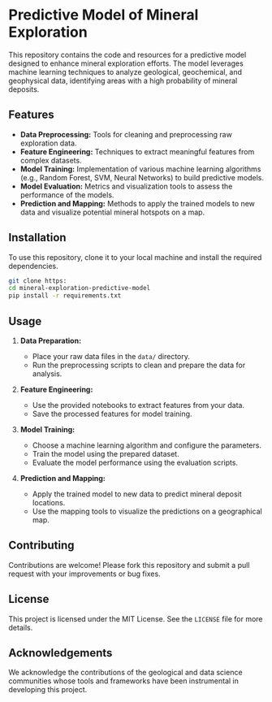 # Predictive Model of Mineral Exploration

This repository contains the code and resources for a predictive model designed to enhance mineral exploration efforts. The model leverages machine learning techniques to analyze geological, geochemical, and geophysical data, identifying areas with a high probability of mineral deposits.

## Features

- **Data Preprocessing:** Tools for cleaning and preprocessing raw exploration data.
- **Feature Engineering:** Techniques to extract meaningful features from complex datasets.
- **Model Training:** Implementation of various machine learning algorithms (e.g., Random Forest, SVM, Neural Networks) to build predictive models.
- **Model Evaluation:** Metrics and visualization tools to assess the performance of the models.
- **Prediction and Mapping:** Methods to apply the trained models to new data and visualize potential mineral hotspots on a map.

## Installation

To use this repository, clone it to your local machine and install the required dependencies.

```bash
git clone https:
cd mineral-exploration-predictive-model
pip install -r requirements.txt
```

## Usage

1. **Data Preparation:**
   - Place your raw data files in the `data/` directory.
   - Run the preprocessing scripts to clean and prepare the data for analysis.

2. **Feature Engineering:**
   - Use the provided notebooks to extract features from your data.
   - Save the processed features for model training.

3. **Model Training:**
   - Choose a machine learning algorithm and configure the parameters.
   - Train the model using the prepared dataset.
   - Evaluate the model performance using the evaluation scripts.

4. **Prediction and Mapping:**
   - Apply the trained model to new data to predict mineral deposit locations.
   - Use the mapping tools to visualize the predictions on a geographical map.

## Contributing

Contributions are welcome! Please fork this repository and submit a pull request with your improvements or bug fixes.

## License

This project is licensed under the MIT License. See the `LICENSE` file for more details.

## Acknowledgements

We acknowledge the contributions of the geological and data science communities whose tools and frameworks have been instrumental in developing this project.



